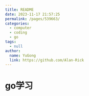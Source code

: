 ```yaml
---
title: README
date: 2023-11-17 21:57:25
permalink: /pages/539663/
categories: 
  - computer
  - coding
  - go
tags: 
  - null
author: 
  name: YuGong
  link: https://github.com/Alan-Rick
---
```

# go学习
